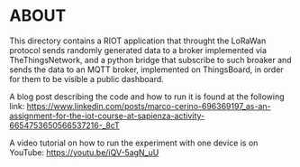 # ABOUT

This directory contains a RIOT application that throught the LoRaWan protocol sends randomly generated data to a broker implemented via TheThingsNetwork, and a python bridge that subscribe to such broaker and sends the data to an MQTT broker, implemented on ThingsBoard, in order for them to be visible a public dashboard.

A blog post describing the code and how to run it is found at the following link:
https://www.linkedin.com/posts/marco-cerino-696369197_as-an-assignment-for-the-iot-course-at-sapienza-activity-6654753650566537216-_8cT

A video tutorial on how to run the experiment with one device is on YouTube: https://youtu.be/iQV-5agN_uU
